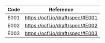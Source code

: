 <style
  type="text/css">
td.nth-child(2) {background: red;}
</style>

| Code | Reference |
| ---- | --------- |
| E001 | <https://ocfl.io/draft/spec/#E001> |
| E002 | <https://ocfl.io/draft/spec/#E002> |
| E003 | <https://ocfl.io/draft/spec/#E003> |

